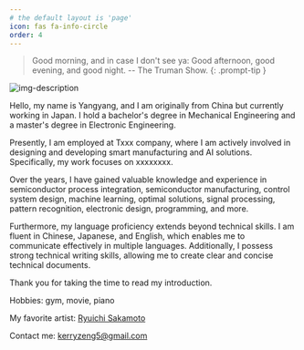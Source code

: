 ```yaml
---
# the default layout is 'page'
icon: fas fa-info-circle
order: 4
---
```


> Good morning, and in case I don't see ya: Good afternoon, good evening, and good night. -- The Truman Show.
{: .prompt-tip }

![img-description](/images/myself.jpg)

Hello, my name is Yangyang, and I am originally from China but currently working in Japan. I hold a bachelor's degree in Mechanical Engineering and a master's degree in Electronic Engineering. 

Presently, I am employed at Txxx company, where I am actively involved in designing and developing smart manufacturing and AI solutions. Specifically, my work focuses on xxxxxxxx.

Over the years, I have gained valuable knowledge and experience in semiconductor process integration, semiconductor manufacturing, control system design, machine learning, optimal solutions, signal processing, pattern recognition, electronic design, programming, and more. 

Furthermore, my language proficiency extends beyond technical skills. I am fluent in Chinese, Japanese, and English, which enables me to communicate effectively in multiple languages. Additionally, I possess strong technical writing skills, allowing me to create clear and concise technical documents.

Thank you for taking the time to read my introduction.

Hobbies: gym, movie, piano

My favorite artist: <a href="https://ja.wikipedia.org/wiki/%E5%9D%82%E6%9C%AC%E9%BE%8D%E4%B8%80" target='_blank'>Ryuichi Sakamoto</a>

Contact me: kerryzeng5@gmail.com